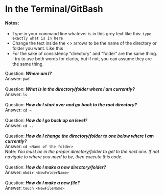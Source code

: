 # In the Terminal/GitBash<br>

#### Notes: 
- Type in your command line whatever is in this grey text like this: `type exactly what is in here`  
- Change the text inside the <> arrows to be the name of the directory or folder you want. Like this <This is the name of your folder>  
- For the sake of consistency "directory" and "folder" are the same thing. I try to use both words for clarity, but if not, you can assume they are the same thing. 



Question: ***Where am I?***<br>
Answer: `pwd`<br>
<br>
Question: ***What is in the directory/folder where I am currently?***<br>
Answer: `ls`<br>
<br>
Question: ***How do I start over and go back to the root directory?***<br>
Answer: `cd ~`<br>
<br>
Question: ***How do I go back up on level?***<br>
Answer: `cd ..`<br>
<br>
Question: ***How do I change the directory/folder to one below where I am currently?***<br>
Answer: `cd <Name of the folder>`  
Note: *You must be in the proper directory/folder to get to the next one. If not navigate to where you need to be, then execute this code.*<br>
<br>
Question: ***How do I make a new directory/folder?***<br>
Answer: `mkdir <NewFolderName>`<br> 
<br>
Question: ***How do I make a new file?***<br>
Answer: `touch <NewFileName>`<br>

